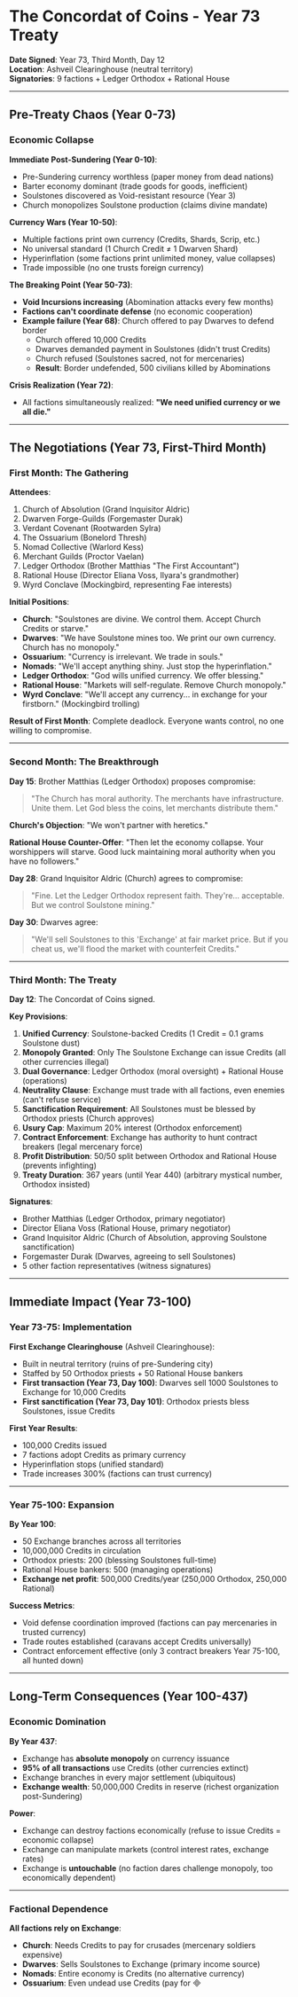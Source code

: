 # The Concordat of Coins - Year 73 Treaty

**Date Signed**: Year 73, Third Month, Day 12  
**Location**: Ashveil Clearinghouse (neutral territory)  
**Signatories**: 9 factions + Ledger Orthodox + Rational House

---

## Pre-Treaty Chaos (Year 0-73)

### Economic Collapse

**Immediate Post-Sundering (Year 0-10)**:
- Pre-Sundering currency worthless (paper money from dead nations)
- Barter economy dominant (trade goods for goods, inefficient)
- Soulstones discovered as Void-resistant resource (Year 3)
- Church monopolizes Soulstone production (claims divine mandate)

**Currency Wars (Year 10-50)**:
- Multiple factions print own currency (Credits, Shards, Scrip, etc.)
- No universal standard (1 Church Credit ≠ 1 Dwarven Shard)
- Hyperinflation (some factions print unlimited money, value collapses)
- Trade impossible (no one trusts foreign currency)

**The Breaking Point (Year 50-73)**:
- **Void Incursions increasing** (Abomination attacks every few months)
- **Factions can't coordinate defense** (no economic cooperation)
- **Example failure (Year 68)**: Church offered to pay Dwarves to defend border
  - Church offered 10,000 Credits
  - Dwarves demanded payment in Soulstones (didn't trust Credits)
  - Church refused (Soulstones sacred, not for mercenaries)
  - **Result**: Border undefended, 500 civilians killed by Abominations

**Crisis Realization (Year 72)**:
- All factions simultaneously realized: **"We need unified currency or we all die."**

---

## The Negotiations (Year 73, First-Third Month)

### First Month: The Gathering

**Attendees**:
1. Church of Absolution (Grand Inquisitor Aldric)
2. Dwarven Forge-Guilds (Forgemaster Durak)
3. Verdant Covenant (Rootwarden Sylra)
4. The Ossuarium (Bonelord Thresh)
5. Nomad Collective (Warlord Kess)
6. Merchant Guilds (Proctor Vaelan)
7. Ledger Orthodox (Brother Matthias "The First Accountant")
8. Rational House (Director Eliana Voss, Ilyara's grandmother)
9. Wyrd Conclave (Mockingbird, representing Fae interests)

**Initial Positions**:
- **Church**: "Soulstones are divine. We control them. Accept Church Credits or starve."
- **Dwarves**: "We have Soulstone mines too. We print our own currency. Church has no monopoly."
- **Ossuarium**: "Currency is irrelevant. We trade in souls."
- **Nomads**: "We'll accept anything shiny. Just stop the hyperinflation."
- **Ledger Orthodox**: "God wills unified currency. We offer blessing."
- **Rational House**: "Markets will self-regulate. Remove Church monopoly."
- **Wyrd Conclave**: "We'll accept any currency... in exchange for your firstborn." (Mockingbird trolling)

**Result of First Month**: Complete deadlock. Everyone wants control, no one willing to compromise.

---

### Second Month: The Breakthrough

**Day 15**: Brother Matthias (Ledger Orthodox) proposes compromise:
> "The Church has moral authority. The merchants have infrastructure. Unite them. Let God bless the coins, let merchants distribute them."

**Church's Objection**: "We won't partner with heretics."

**Rational House Counter-Offer**: "Then let the economy collapse. Your worshippers will starve. Good luck maintaining moral authority when you have no followers."

**Day 28**: Grand Inquisitor Aldric (Church) agrees to compromise:
> "Fine. Let the Ledger Orthodox represent faith. They're... acceptable. But we control Soulstone mining."

**Day 30**: Dwarves agree:
> "We'll sell Soulstones to this 'Exchange' at fair market price. But if you cheat us, we'll flood the market with counterfeit Credits."

---

### Third Month: The Treaty

**Day 12**: The Concordat of Coins signed.

**Key Provisions**:

1. **Unified Currency**: Soulstone-backed Credits (1 Credit = 0.1 grams Soulstone dust)
2. **Monopoly Granted**: Only The Soulstone Exchange can issue Credits (all other currencies illegal)
3. **Dual Governance**: Ledger Orthodox (moral oversight) + Rational House (operations)
4. **Neutrality Clause**: Exchange must trade with all factions, even enemies (can't refuse service)
5. **Sanctification Requirement**: All Soulstones must be blessed by Orthodox priests (Church approves)
6. **Usury Cap**: Maximum 20% interest (Orthodox enforcement)
7. **Contract Enforcement**: Exchange has authority to hunt contract breakers (legal mercenary force)
8. **Profit Distribution**: 50/50 split between Orthodox and Rational House (prevents infighting)
9. **Treaty Duration**: 367 years (until Year 440) (arbitrary mystical number, Orthodox insisted)

**Signatures**:
- Brother Matthias (Ledger Orthodox, primary negotiator)
- Director Eliana Voss (Rational House, primary negotiator)
- Grand Inquisitor Aldric (Church of Absolution, approving Soulstone sanctification)
- Forgemaster Durak (Dwarves, agreeing to sell Soulstones)
- 5 other faction representatives (witness signatures)

---

## Immediate Impact (Year 73-100)

### Year 73-75: Implementation

**First Exchange Clearinghouse** (Ashveil Clearinghouse):
- Built in neutral territory (ruins of pre-Sundering city)
- Staffed by 50 Orthodox priests + 50 Rational House bankers
- **First transaction (Year 73, Day 100)**: Dwarves sell 1000 Soulstones to Exchange for 10,000 Credits
- **First sanctification (Year 73, Day 101)**: Orthodox priests bless Soulstones, issue Credits

**First Year Results**:
- 100,000 Credits issued
- 7 factions adopt Credits as primary currency
- Hyperinflation stops (unified standard)
- Trade increases 300% (factions can trust currency)

---

### Year 75-100: Expansion

**By Year 100**:
- 50 Exchange branches across all territories
- 10,000,000 Credits in circulation
- Orthodox priests: 200 (blessing Soulstones full-time)
- Rational House bankers: 500 (managing operations)
- **Exchange net profit**: 500,000 Credits/year (250,000 Orthodox, 250,000 Rational)

**Success Metrics**:
- Void defense coordination improved (factions can pay mercenaries in trusted currency)
- Trade routes established (caravans accept Credits universally)
- Contract enforcement effective (only 3 contract breakers Year 75-100, all hunted down)

---

## Long-Term Consequences (Year 100-437)

### Economic Domination

**By Year 437**:
- Exchange has **absolute monopoly** on currency issuance
- **95% of all transactions** use Credits (other currencies extinct)
- Exchange branches in every major settlement (ubiquitous)
- **Exchange wealth**: 50,000,000 Credits in reserve (richest organization post-Sundering)

**Power**:
- Exchange can destroy factions economically (refuse to issue Credits = economic collapse)
- Exchange can manipulate markets (control interest rates, exchange rates)
- Exchange is **untouchable** (no faction dares challenge monopoly, too economically dependent)

---

### Factional Dependence

**All factions rely on Exchange**:
- **Church**: Needs Credits to pay for crusades (mercenary soldiers expensive)
- **Dwarves**: Sells Soulstones to Exchange (primary income source)
- **Nomads**: Entire economy is Credits (no alternative currency)
- **Ossuarium**: Even undead use Credits (pay for

